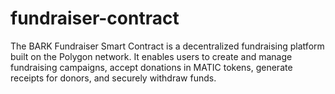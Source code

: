 # fundraiser-contract
The BARK Fundraiser Smart Contract is a decentralized fundraising platform built on the Polygon network. It enables users to create and manage fundraising campaigns, accept donations in MATIC tokens, generate receipts for donors, and securely withdraw funds.
